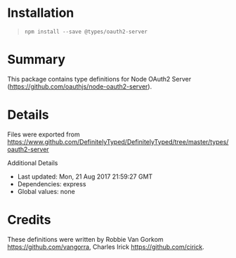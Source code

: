 # Installation
> `npm install --save @types/oauth2-server`

# Summary
This package contains type definitions for Node OAuth2 Server (https://github.com/oauthjs/node-oauth2-server).

# Details
Files were exported from https://www.github.com/DefinitelyTyped/DefinitelyTyped/tree/master/types/oauth2-server

Additional Details
 * Last updated: Mon, 21 Aug 2017 21:59:27 GMT
 * Dependencies: express
 * Global values: none

# Credits
These definitions were written by  Robbie Van Gorkom <https://github.com/vangorra>, Charles Irick <https://github.com/cirick>.

